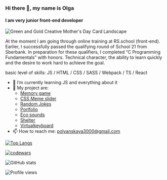 ### Hi there 👋, my name is Olga
#### I am very junior front-end developer
![Green and Gold Creative Mother's Day Card Landscape](https://user-images.githubusercontent.com/83548013/168206352-b913658d-b1f0-4730-bfd1-a6709e07d81b.png)

At the moment I am going through online training at RS.school (front-end). Earlier, I successfully passed the qualifying round of School 21 from Sberbank. In preparation for these qualifiers, I completed “C Programming Fundamentals” with honors.
Technical character, the ability to learn quickly and the desire to work hard to achieve the goal.

basic level of skills: JS / HTML / CSS / SASS / Webpack / TS / React

- 🌱 I’m currently learning JS and everything about it
- :tada: My project are:
  - <a href="https://rolling-scopes-school.github.io/olyapolya-JSFEPRESCHOOL/memory-game/">Memory game</a>
  - <a href="https://olyapolya.github.io/cssMemSlider/cssMemSlider/">CSS Meme slider</a>
  - <a href="https://rolling-scopes-school.github.io/olyapolya-JSFEPRESCHOOL/random-jokes/">Random Jokes</a>
  - <a href="https://rolling-scopes-school.github.io/olyapolya-JSFEPRESCHOOL/portfolio/">Portfolio</a>
  - <a href="https://rolling-scopes-school.github.io/olyapolya-JSFEPRESCHOOL/js30-eco-sounds/">Eco sounds</a>
  - <a href="https://rolling-scopes-school.github.io/olyapolya-JSFE2022Q1/shelter/pages/main/">Shelter</a>
  - <a href="https://olyapolya.github.io/Virtual-Keyboard/virtual-keyboard/dist/">Virtualkeyboard</a>
- 📫 How to reach me: polyanskaya3000@gmail.com 


[![Top Langs](https://github-readme-stats.vercel.app/api/top-langs/?username=OlyaPolya)](https://github.com/OlyaPolya/github-readme-stats)

[![codewars](https://www.codewars.com/users/OlyaPolya-rss/badges/large)](https://www.codewars.com/users/OlyaPolya-rss)

![GitHub stats](https://github-readme-stats.vercel.app/api?username=OlyaPolya&show_icons=true)  

![Profile views](https://gpvc.arturio.dev/OlyaPolya)  
